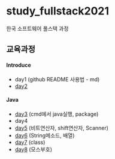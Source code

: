 # study_fullstack2021
한국 소프트웨어 풀스택 과정


## 교육과정
#### Introduce
- day1 (github README 사용법 - md)
- [day2](day2/README.md)  

#### Java
- [day3](day3/README.md) (cmd에서 java실행, package)
- day4
- [day5](day5/README.md) (비트연산자, shift연산자, Scanner)
- [day6](day6/README.md) (String메소드, 배열)
- [day7](day7/README.md) (class)
- [day8](day7/README.md) (모스부호)
